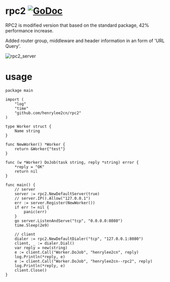 # rpc2    [![GoDoc](https://godoc.org/github.com/tsuna/gohbase?status.png)](https://godoc.org/github.com/henrylee2cn/rpc2)

RPC2 is modified version that based on the standard package, 42% performance increase.

Added router group, middleware and header information in an form of 'URL Query'. 

![rpc2_server](https://github.com/henrylee2cn/rpc2/raw/master/doc/rpc2_server.png)

# usage

```
package main

import (
    "log"
    "time"
    "github.com/henrylee2cn/rpc2"
)

type Worker struct {
    Name string
}

func NewWorker() *Worker {
    return &Worker{"test"}
}

func (w *Worker) DoJob(task string, reply *string) error {
    *reply = "OK"
    return nil
}

func main() {
    // server
    server := rpc2.NewDefaultServer(true)
    // server.IP().Allow("127.0.0.1")
    err := server.Register(NewWorker())
    if err != nil {
        panic(err)
    }
    go server.ListenAndServe("tcp", "0.0.0.0:8080")
    time.Sleep(2e9)

    // client
    dialer := rpc2.NewDefaultDialer("tcp", "127.0.0.1:8080")
    client, _ := dialer.Dial()
    var reply = new(string)
    e := client.Call("Worker.DoJob", "henrylee2cn", reply)
    log.Println(*reply, e)
    e := client.Call("Worker.DoJob", "henrylee2cn--rpc2", reply)
    log.Println(*reply, e)
    client.Close()
}

```
